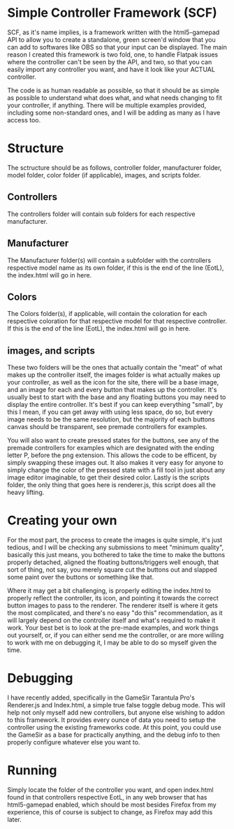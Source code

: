 # Simple Controller Framework (SCF)

SCF, as it's name implies, is a framework written with the html5-gamepad API to allow you to create a standalone, green screen'd window that you can add to softwares like OBS so that your input can be displayed. The main reason I created this framework is two fold, one, to handle Flatpak issues where the controller can't be seen by the API, and two, so that you can easily import any controller you want, and have it look like your ACTUAL controller.

The code is as human readable as possible, so that it should be as simple as possible to understand what does what, and what needs changing to fit your controller, if anything. There will be multiple examples provided, including some non-standard ones, and I will be adding as many as I have access too.

# Structure

The sctructure should be as follows, controller folder, manufacturer folder, model folder, color folder (if applicable), images, and scripts folder.

## Controllers

The controllers folder will contain sub folders for each respective manufacturer.

## Manufacturer

The Manufacturer folder(s) will contain a subfolder with the controllers respective model name as its own folder, if this is the end of the line (EotL), the index.html will go in here.

## Colors

The Colors folder(s), if applicable, will contain the coloration for each respective coloration for that respective model for that respective controller. If this is the end of the line (EotL), the index.html will go in here.

## images, and scripts

These two folders will be the ones that actually contain the "meat" of what makes up the controller itself, the images folder is what actually makes up your controller, as well as the icon for the site, there will be a base image, and an image for each and every button that makes up the controller. It's usually best to start with the base and any floating buttons you may need to display the entire controller. It's best if you can keep everything "small", by this I mean, if you can get away with using less space, do so, but every image needs to be the same resolution, but the majority of each buttons canvas should be transparent, see premade controllers for examples.

You will also want to create pressed states for the buttons, see any of the premade controllers for examples which are designated with the ending letter P, before the png extension. This allows the code to be efficent, by simply swapping these images out. It also makes it very easy for anyone to simply change the color of the pressed state with a fill tool in just about any image editor imaginable, to get their desired color. Lastly is the scripts folder, the only thing that goes here is renderer.js, this script does all the heavy lifting.

# Creating your own

For the most part, the process to create the images is quite simple, it's just tedious, and I will be checking any submissions to meet "minimum quality", basically this just means, you bothered to take the time to make the buttons properly detached, aligned the floating buttons/triggers well enough, that sort of thing, not say, you merely square cut the buttons out and slapped some paint over the buttons or something like that.

Where it may get a bit challenging, is properly editing the index.html to properly reflect the controller, its icon, and pointing it towards the correct button images to pass to the renderer. The renderer itself is where it gets the most complicated, and there's no easy "do this" recommendation, as it will largely depend on the controller itself and what's required to make it work. Your best bet is to look at the pre-made examples, and work things out yourself, or, if you can either send me the controller, or are more willing to work with me on debugging it, I may be able to do so myself given the time.

# Debugging
I have recently added, specifically in the GameSir Tarantula Pro's Renderer.js and Index.html, a simple true false toggle debug mode. This will help not only myself add new controllers, but anyone else wishing to addon to this framework. It provides every ounce of data you need to setup the controller using the existing frameworks code. At this point, you could use the GameSir as a base for practically anything, and the debug info to then properly configure whatever else you want to.

# Running

Simply locate the folder of the controller you want, and open index.html found in that controllers respective EotL, in any web browser that has html5-gamepad enabled, which should be most besides Firefox from my experience, this of course is subject to change, as Firefox may add this later.
